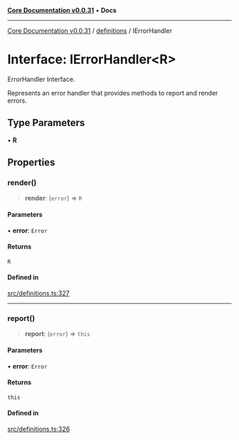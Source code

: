 [**Core Documentation v0.0.31**](../../README.md) • **Docs**

***

[Core Documentation v0.0.31](../../modules.md) / [definitions](../README.md) / IErrorHandler

# Interface: IErrorHandler\<R\>

ErrorHandler Interface.

Represents an error handler that provides methods to report and render errors.

## Type Parameters

• **R**

## Properties

### render()

> **render**: (`error`) => `R`

#### Parameters

• **error**: `Error`

#### Returns

`R`

#### Defined in

[src/definitions.ts:327](https://github.com/stonemjs/core/blob/a25677efd9a5f5a45cc90fda3ed3e87df97e6124/src/definitions.ts#L327)

***

### report()

> **report**: (`error`) => `this`

#### Parameters

• **error**: `Error`

#### Returns

`this`

#### Defined in

[src/definitions.ts:326](https://github.com/stonemjs/core/blob/a25677efd9a5f5a45cc90fda3ed3e87df97e6124/src/definitions.ts#L326)
